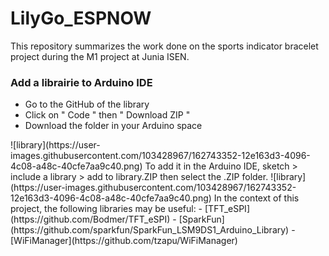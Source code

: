 # LilyGo_ESPNOW
This repository summarizes the work done on the sports indicator bracelet project during the M1 project at Junia ISEN.

### Add a librairie to Arduino IDE
<ul>
  <li>Go to the GitHub of the library</li>
  <li>Click on " Code " then " Download ZIP "</li>
  <li>Download the folder in your Arduino space</li>
</ul>
![library](https://user-images.githubusercontent.com/103428967/162743352-12e163d3-4096-4c08-a48c-40cfe7aa9c40.png)  
To add it in the Arduino IDE, sketch > include a library > add to library.ZIP then select the .ZIP folder.  
![library](https://user-images.githubusercontent.com/103428967/162743352-12e163d3-4096-4c08-a48c-40cfe7aa9c40.png)  
In the context of this project, the following libraries may be useful:  
  - [TFT_eSPI](https://github.com/Bodmer/TFT_eSPI)  
  - [SparkFun](https://github.com/sparkfun/SparkFun_LSM9DS1_Arduino_Library)  
  - [WiFiManager](https://github.com/tzapu/WiFiManager)  


